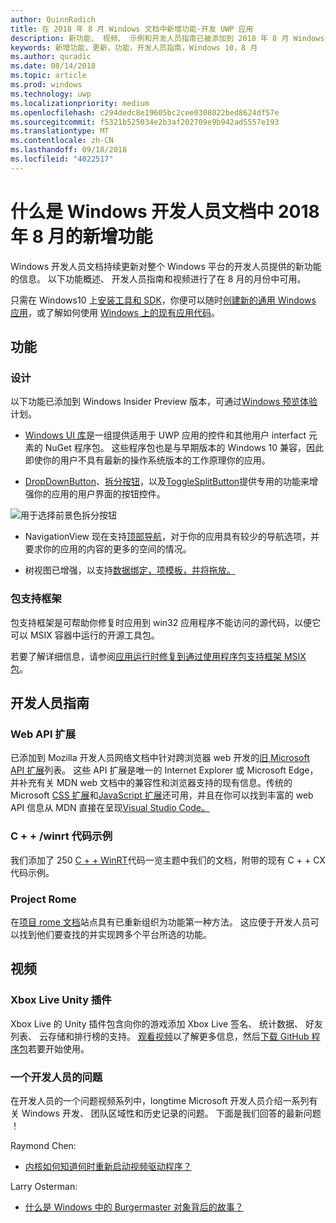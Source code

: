 ```yaml
---
author: QuinnRadich
title: 在 2018 年 8 月 Windows 文档中新增功能-开发 UWP 应用
description: 新功能、 视频、 示例和开发人员指南已被添加到 2018 年 8 月 Windows 10 开发人员文档。
keywords: 新增功能，更新，功能，开发人员指南，Windows 10，8 月
ms.author: quradic
ms.date: 08/14/2018
ms.topic: article
ms.prod: windows
ms.technology: uwp
ms.localizationpriority: medium
ms.openlocfilehash: c294dedc8e19605bc2cee0308022bed8624df57e
ms.sourcegitcommit: f5321b525034e2b3af202709e9b942ad5557e193
ms.translationtype: MT
ms.contentlocale: zh-CN
ms.lasthandoff: 09/18/2018
ms.locfileid: "4022517"
---
```

# <a name="whats-new-in-the-windows-developer-docs-in-august-2018"></a>什么是 Windows 开发人员文档中 2018 年 8 月的新增功能

Windows 开发人员文档持续更新对整个 Windows 平台的开发人员提供的新功能的信息。 以下功能概述、 开发人员指南和视频进行了在 8 月的月份中可用。

只需在 Windows10 上[安装工具和 SDK](http://go.microsoft.com/fwlink/?LinkId=821431)，你便可以随时[创建新的通用 Windows 应用](../get-started/create-uwp-apps.md)，或了解如何使用 [Windows 上的现有应用代码](../porting/index.md)。

## <a name="features"></a>功能

### <a name="design"></a>设计

以下功能已添加到 Windows Insider Preview 版本，可通过[Windows 预览体验](https://insider.windows.com/)计划。

* [Windows UI 库](https://aka.ms/winui-docs)是一组提供适用于 UWP 应用的控件和其他用户 interfact 元素的 NuGet 程序包。 这些程序包也是与早期版本的 Windows 10 兼容，因此即使你的用户不具有最新的操作系统版本的工作原理你的应用。

* [DropDownButton](../design/controls-and-patterns/buttons.md#create-a-drop-down-button)、[拆分按钮](../design/controls-and-patterns/buttons.md#create-a-split-button)，以及[ToggleSplitButton](../design/controls-and-patterns/buttons.md#create-a-toggle-split-button)提供专用的功能来增强你的应用的用户界面的按钮控件。

![用于选择前景色拆分按钮](../design/controls-and-patterns/images/split-button-rtb.png)

* NavigationView 现在支持[顶部导航](../design/controls-and-patterns/navigationview.md)，对于你的应用具有较少的导航选项，并要求你的应用的内容的更多的空间的情况。

* 树视图已增强，以支持[数据绑定，项模板，并将拖放。](../design/controls-and-patterns/tree-view.md)

### <a name="package-support-framework"></a>包支持框架

包支持框架是可帮助你修复时应用到 win32 应用程序不能访问的源代码，以便它可以 MSIX 容器中运行的开源工具包。

若要了解详细信息，请参阅[应用运行时修复到通过使用程序包支持框架 MSIX 包](../porting/package-support-framework.md)。

## <a name="developer-guidance"></a>开发人员指南

### <a name="web-api-extensions"></a>Web API 扩展

已添加到 Mozilla 开发人员网络文档中针对跨浏览器 web 开发的[旧 Microsoft API 扩展](https://developer.mozilla.org/docs/Web/API/Microsoft_API_extensions)列表。 这些 API 扩展是唯一的 Internet Explorer 或 Microsoft Edge，并补充有关 MDN web 文档中的兼容性和浏览器支持的现有信息。传统的 Microsoft [CSS 扩展](https://developer.mozilla.org/docs/Web/CSS/Microsoft_Extensions)和[JavaScript 扩展](https://developer.mozilla.org/docs/Web/JavaScript/Microsoft_JavaScript_extensions)还可用，并且在你可以找到丰富的 web API 信息从 MDN 直接在呈现[Visual Studio Code。](https://code.visualstudio.com/updates/v1_25#_new-css-pseudo-selectors-and-pseudo-elements-from-mdn)

### <a name="cwinrt-code-examples"></a>C + + /winrt 代码示例

我们添加了 250 [C + + WinRT](../cpp-and-winrt-apis/index.md)代码一览主题中我们的文档，附带的现有 C + + CX 代码示例。

### <a name="project-rome"></a>Project Rome

在[项目 rome 文档](https://docs.microsoft.com/windows/project-rome/)站点具有已重新组织为功能第一种方法。 这应便于开发人员可以找到他们要查找的并实现跨多个平台所选的功能。

## <a name="videos"></a>视频

### <a name="xbox-live-unity-plugin"></a>Xbox Live Unity 插件

Xbox Live 的 Unity 插件包含向你的游戏添加 Xbox Live 签名、 统计数据、 好友列表、 云存储和排行榜的支持。 [观看视频](https://youtu.be/fVQZ-YgwNpY)以了解更多信息，然后[下载 GitHub 程序包](https://aka.ms/UnityPlugin)若要开始使用。

### <a name="one-dev-question"></a>一个开发人员的问题

在开发人员的一个问题视频系列中，longtime Microsoft 开发人员介绍一系列有关 Windows 开发、 团队区域性和历史记录的问题。 下面是我们回答的最新问题 ！

Raymond Chen:

* [内核如何知道何时重新启动视频驱动程序？](https://youtu.be/3SNAdyO1l5c)

Larry Osterman:

* [什么是 Windows 中的 Burgermaster 对象背后的故事？](https://youtu.be/0TDSbyAIvX0)